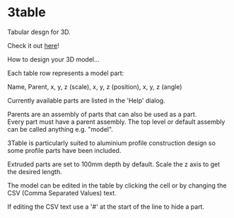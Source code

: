 # 3table

Tabular desgn for 3D.

Check it out [here](https://3table.glitch.me/)!

How to design your 3D model...  

Each table row represents a model part:  

Name, Parent, x, y, z (scale), x, y, z (position), x, y, z (angle)

Currently available parts are listed in the 'Help' dialog.

Parents are an assembly of parts that can also be used as a part.  
Every part must have a parent assembly. The top level or default assembly can be called anything e.g. "model".

3Table is particularly suited to aluminium profile construction design so some profile parts have been included.

Extruded parts are set to 100mm depth by default. Scale the z axis to get the desired length.

The model can be edited in the table by clicking the cell or by changing the CSV (Comma Separated Values) text.

If editing the CSV text use a '#' at the start of the line to hide a part.